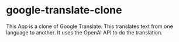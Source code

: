 # google-translate-clone
This App is a clone of Google Translate. This translates text from one language to another. It uses the OpenAI API to do the translation.
